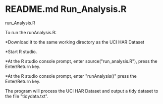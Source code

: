 README.md  Run_Analysis.R
========================

run_Analysis.R


To run the runAnalysis.R:

*Download it to the same working directory as the UCI HAR Dataset 

*Start R studio.

*At the R studio console prompt, enter  source("run_analysis.R"), press the Enter/Return key.

*At the R studio console prompt, enter "runAnalysis()" press the Enter/Return key.

The program will process the UCI HAR Dataset and output a tidy dataset to the file "tidydata.txt".



